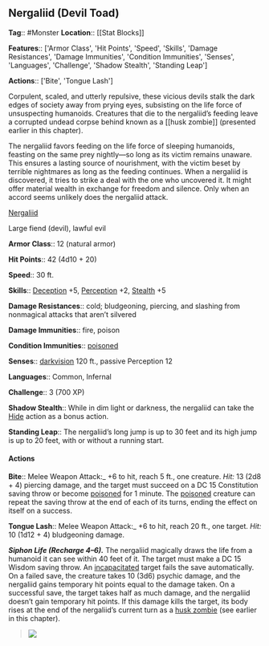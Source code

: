 ## Nergaliid (Devil Toad)
**Tag**:: #Monster
**Location**:: [[Stat Blocks]]

**Features**:: ['Armor Class', 'Hit Points', 'Speed', 'Skills', 'Damage Resistances', 'Damage Immunities', 'Condition Immunities', 'Senses', 'Languages', 'Challenge', 'Shadow Stealth', 'Standing Leap']

**Actions**:: ['Bite', 'Tongue Lash']

Corpulent, scaled, and utterly repulsive, these vicious devils stalk the dark edges of society away from prying eyes, subsisting on the life force of unsuspecting humanoids. Creatures that die to the nergaliid’s feeding leave a corrupted undead corpse behind known as a [[husk zombie]] (presented earlier in this chapter).

The nergaliid favors feeding on the life force of sleeping humanoids, feasting on the same prey nightly—so long as its victim remains unaware. This ensures a lasting source of nourishment, with the victim beset by terrible nightmares as long as the feeding continues. When a nergaliid is discovered, it tries to strike a deal with the one who uncovered it. It might offer material wealth in exchange for freedom and silence. Only when an accord seems unlikely does the nergaliid attack.

[Nergaliid](https://www.dndbeyond.com/monsters/nergaliid)

Large fiend (devil), lawful evil

**Armor Class**::  12 (natural armor)

**Hit Points**::  42 (4d10 + 20)

**Speed**::  30 ft.

**Skills**::  [Deception](https://www.dndbeyond.com/compendium/rules/basic-rules/using-ability-scores#Deception) +5, [Perception](https://www.dndbeyond.com/compendium/rules/basic-rules/using-ability-scores#Perception) +2, [Stealth](https://www.dndbeyond.com/compendium/rules/basic-rules/using-ability-scores#Stealth) +5

**Damage Resistances**::  cold; bludgeoning, piercing, and slashing from nonmagical attacks that aren’t silvered

**Damage Immunities**::  fire, poison

**Condition Immunities**::  [poisoned](https://www.dndbeyond.com/compendium/rules/basic-rules/appendix-a-conditions#Poisoned)

**Senses**::  [darkvision](https://www.dndbeyond.com/compendium/rules/basic-rules/monsters#Darkvision) 120 ft., passive Perception 12

**Languages**::  Common, Infernal

**Challenge**::  3 (700 XP)

**Shadow Stealth**::  While in dim light or darkness, the nergaliid can take the [Hide](https://www.dndbeyond.com/compendium/rules/basic-rules/combat#Hide) action as a bonus action.

**Standing Leap**::  The nergaliid’s long jump is up to 30 feet and its high jump is up to 20 feet, with or without a running start.

#### Actions
**Bite**::  Melee Weapon Attack:_ +6 to hit, reach 5 ft., one creature. _Hit:_ 13 (2d8 + 4) piercing damage, and the target must succeed on a DC 15 Constitution saving throw or become [poisoned](https://www.dndbeyond.com/compendium/rules/basic-rules/appendix-a-conditions#Poisoned) for 1 minute. The [poisoned](https://www.dndbeyond.com/compendium/rules/basic-rules/appendix-a-conditions#Poisoned) creature can repeat the saving throw at the end of each of its turns, ending the effect on itself on a success.

**Tongue Lash**::  Melee Weapon Attack:_ +6 to hit, reach 20 ft., one target. _Hit:_ 10 (1d12 + 4) bludgeoning damage.

_**Siphon Life (Recharge 4–6).**_ The nergaliid magically draws the life from a humanoid it can see within 40 feet of it. The target must make a DC 15 Wisdom saving throw. An [incapacitated](https://www.dndbeyond.com/compendium/rules/basic-rules/appendix-a-conditions#Incapacitated) target fails the save automatically. On a failed save, the creature takes 10 (3d6) psychic damage, and the nergaliid gains temporary hit points equal to the damage taken. On a successful save, the target takes half as much damage, and the nergaliid doesn’t gain temporary hit points. If this damage kills the target, its body rises at the end of the nergaliid’s current turn as a [husk zombie](https://www.dndbeyond.com/monsters/husk-zombie) (see earlier in this chapter).

> [![](https://media-waterdeep.cursecdn.com/avatars/thumbnails/9170/45/400/401/637199798911127275.png)](https://media-waterdeep.cursecdn.com/avatars/9170/45/637199798911127275.png)
